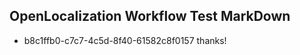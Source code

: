 ## OpenLocalization Workflow Test MarkDown
* b8c1ffb0-c7c7-4c5d-8f40-61582c8f0157 thanks!

<!--HONumber=Aug16_HO3-->


